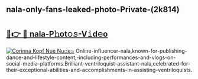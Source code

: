 ## nala-only-fans​-leaked-photo​-Private-(2k814)


# <h2><a href="https://mediaupload.pro?title=nala&ref=git">🔗👉 🔴 nala-P𝚑ot𝚘𝚜-V𝚒d𝚎o</a></h2>

[![Corinna Kopf Nue Nu𝚍e𝚜](https://i.imgur.com/0qMVB7G.gif)](https://mediaupload.pro?title=nala&ref=git)
Online-influencer-nala,known-for-publishing-dance-and-lifestyle-content,-including-performances-and-vlogs-on-social-media-platforms.Brilliant-ventriloquist-assistant-nala,celebrated-for-their-exceptional-abilities-and-accomplishments-in-assisting-ventriloquists.  